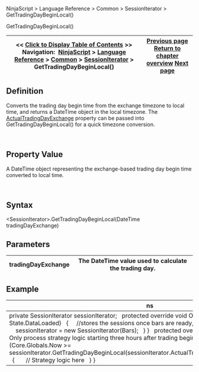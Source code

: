 ﻿


NinjaScript \> Language Reference \> Common \> SessionIterator \> GetTradingDayBeginLocal()






















GetTradingDayBeginLocal()







| \<\< [Click to Display Table of Contents](gettradingdaybeginlocal.md) \>\> **Navigation:**     [NinjaScript](ninjascript.md) \> [Language Reference](language_reference_wip.md) \> [Common](common.md) \> [SessionIterator](sessioniterator.md) \> GetTradingDayBeginLocal() | [Previous page](gettradingday.md) [Return to chapter overview](sessioniterator.md) [Next page](gettradingdayendlocal.md) |
| --- | --- |











## Definition


Converts the trading day begin time from the exchange timezone to local time, and returns a DateTime object in the local timezone. The [ActualTradingDayExchange](actualtradingdayexchange.md) property can be passed into GetTradingDayBeginLocal() for a quick timezone conversion.


 


## Property Value


A DateTime object representing the exchange\-based trading day begin time converted to local time.


 


## Syntax


\<SessionIterator\>.GetTradingDayBeginLocal(DateTime tradingDayExchange)


## 


## Parameters




| tradingDayExchange | The DateTime value used to calculate the trading day. |
| --- | --- |



## 


## Example




| ns |
| --- |
| private SessionIterator sessionIterator;   protected override void OnStateChange() {    if (State \=\= State.DataLoaded)    {      //stores the sessions once bars are ready, but before OnBarUpdate is called      sessionIterator \= new SessionIterator(Bars);    } }   protected override void OnBarUpdate() {    // Only process strategy logic starting three hours after trading begins at the exchange    if (Core.Globals.Now \>\= sessionIterator.GetTradingDayBeginLocal(sessionIterator.ActualTradingDayExchange).AddHours(3))    {        // Strategy logic here    } } |









